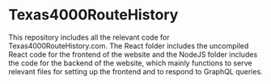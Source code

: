 # Texas4000RouteHistory

This repository includes all the relevant code for Texas4000RouteHistory.com. The React folder includes the uncompiled React code for the frontend of the website and the NodeJS folder includes the code for the backend of the website, which mainly functions to serve relevant files for setting up the frontend and to respond to GraphQL queries.
